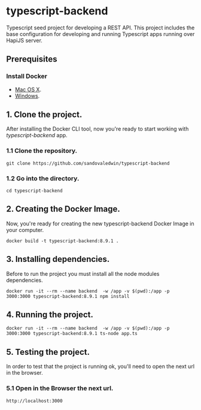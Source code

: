 # typescript-backend
Typescript seed project for developing a REST API. This project includes the base configuration for developing and running Typescript apps running over HapiJS server.

## Prerequisites
### Install Docker
* [Mac OS X](https://store.docker.com/editions/community/docker-ce-desktop-mac).
* [Windows](https://store.docker.com/editions/community/docker-ce-desktop-windows).

## 1. Clone the project.
After installing the Docker CLI tool, now you're ready to start working with *typescript-backend* app.

### 1.1 Clone the repository.
  ```
  git clone https://github.com/sandovaledwin/typescript-backend
  ```

### 1.2 Go into the directory.
  ```
  cd typescript-backend
  ```

## 2. Creating the Docker Image.
Now, you're ready for creating the new typescript-backend Docker Image in your computer.
  ```
  docker build -t typescript-backend:8.9.1 .
  ```

## 3. Installing dependencies.
Before to run the project you must install all the node modules dependencies.
```
docker run -it --rm --name backend  -w /app -v $(pwd):/app -p 3000:3000 typescript-backend:8.9.1 npm install
```

## 4. Running the project.
```
docker run -it --rm --name backend  -w /app -v $(pwd):/app -p 3000:3000 typescript-backend:8.9.1 ts-node app.ts
```

## 5. Testing the project.
In order to test that the project is running ok, you'll need to open the next url in the browser.

### 5.1 Open in the Browser the next url.
  ```
  http://localhost:3000
  ```  